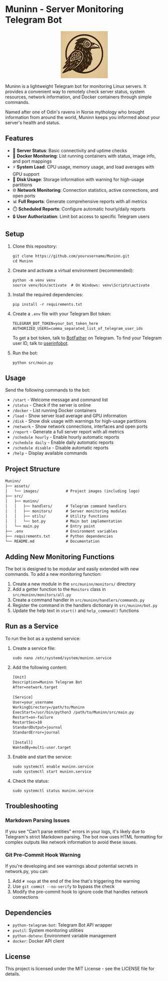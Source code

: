 # Muninn - Server Monitoring Telegram Bot

<p align="center">
  <img src="assets/images/MuninnLogo.png" alt="Muninn Logo" width="150" height="150">
</p>

Muninn is a lightweight Telegram bot for monitoring Linux servers. It provides a convenient way to remotely check server status, system resources, network information, and Docker containers through simple commands.

Named after one of Odin's ravens in Norse mythology who brought information from around the world, Muninn keeps you informed about your server's health and status.

## Features

- 🔄 **Server Status**: Basic connectivity and uptime checks
- 🐳 **Docker Monitoring**: List running containers with status, image info, and port mappings
- ⚡ **System Load**: CPU usage, memory usage, and load averages with GPU support
- 💾 **Disk Usage**: Storage information with warning for high-usage partitions
- 🌐 **Network Monitoring**: Connection statistics, active connections, and open ports
- 📊 **Full Reports**: Generate comprehensive reports with all metrics
- ⏱️ **Scheduled Reports**: Configure automatic hourly/daily reports
- 🔒 **User Authorization**: Limit bot access to specific Telegram users

## Setup

1. Clone this repository:
   ```
   git clone https://github.com/yourusername/Muninn.git
   cd Muninn
   ```

2. Create and activate a virtual environment (recommended):
   ```
   python -m venv venv
   source venv/bin/activate  # On Windows: venv\Scripts\activate
   ```

3. Install the required dependencies:
   ```
   pip install -r requirements.txt
   ```

4. Create a `.env` file with your Telegram Bot token:
   ```
   TELEGRAM_BOT_TOKEN=your_bot_token_here
   AUTHORIZED_USERS=comma_separated_list_of_telegram_user_ids
   ```

   To get a bot token, talk to [BotFather](https://t.me/BotFather) on Telegram.
   To find your Telegram user ID, talk to [userinfobot](https://t.me/userinfobot).

5. Run the bot:
   ```
   python src/main.py
   ```

## Usage

Send the following commands to the bot:

- `/start` - Welcome message and command list
- `/status` - Check if the server is online
- `/docker` - List running Docker containers
- `/load` - Show server load average and GPU information
- `/disk` - Show disk usage with warnings for high-usage partitions
- `/network` - Show network connections, interfaces and open ports
- `/report` - Generate a full server report with all metrics
- `/schedule hourly` - Enable hourly automatic reports
- `/schedule daily` - Enable daily automatic reports
- `/schedule disable` - Disable automatic reports
- `/help` - Display available commands

## Project Structure

```
Muninn/
├── assets/
│   └── images/            # Project images (including logo)
├── src/
│   ├── muninn/
│   │   ├── handlers/      # Telegram command handlers
│   │   ├── monitors/      # Server monitoring modules
│   │   ├── utils/         # Utility functions
│   │   └── bot.py         # Main bot implementation
│   └── main.py            # Entry point
├── .env                   # Environment variables
├── requirements.txt       # Python dependencies
└── README.md              # Documentation
```

## Adding New Monitoring Functions

The bot is designed to be modular and easily extended with new commands. To add a new monitoring function:

1. Create a new module in the `src/muninn/monitors/` directory
2. Add a getter function to the `Monitors` class in `src/muninn/monitors/all.py`
3. Create a command handler in `src/muninn/handlers/commands.py`
4. Register the command in the handlers dictionary in `src/muninn/bot.py`
5. Update the help text in `start()` and `help_command()` functions

## Run as a Service

To run the bot as a systemd service:

1. Create a service file:
   ```
   sudo nano /etc/systemd/system/muninn.service
   ```

2. Add the following content:
   ```
   [Unit]
   Description=Muninn Telegram Bot
   After=network.target

   [Service]
   User=your_username
   WorkingDirectory=/path/to/Muninn
   ExecStart=/usr/bin/python3 /path/to/Muninn/src/main.py
   Restart=on-failure
   RestartSec=10
   StandardOutput=journal
   StandardError=journal

   [Install]
   WantedBy=multi-user.target
   ```

3. Enable and start the service:
   ```
   sudo systemctl enable muninn.service
   sudo systemctl start muninn.service
   ```

4. Check the status:
   ```
   sudo systemctl status muninn.service
   ```

## Troubleshooting

### Markdown Parsing Issues
If you see "Can't parse entities" errors in your logs, it's likely due to Telegram's strict Markdown parsing. The bot now uses HTML formatting for complex outputs like network information to avoid these issues.

### Git Pre-Commit Hook Warning
If you're developing and see warnings about potential secrets in network.py, you can:
1. Add `# noqa` at the end of the line that's triggering the warning
2. Use `git commit --no-verify` to bypass the check
3. Modify the pre-commit hook to ignore code that handles network connections

## Dependencies

- `python-telegram-bot`: Telegram Bot API wrapper
- `psutil`: System monitoring utilities
- `python-dotenv`: Environment variable management
- `docker`: Docker API client

## License

This project is licensed under the MIT License - see the LICENSE file for details. 